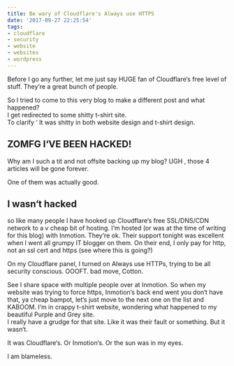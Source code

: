 ```yaml
---
title: Be wary of Cloudflare's Always use HTTPS
date: '2017-09-27 22:25:54'
tags:
- cloudflare
- security
- website
- websites
- wordpress
---
```



Before I go any further, let me just say HUGE fan of Cloudflare‘s free level of stuff. They‘re a great bunch of people.

So I tried to come to this very blog to make a different post and what happened?  
 I get redirected to some shitty t-shirt site.  
 To clarify ‘ It was shitty in both website design and t-shirt design.


## ZOMFG I‘VE BEEN HACKED!

Why am I such a tit and not offsite backing up my blog? UGH , those 4 articles will be gone forever.

One of them was actually good.


## I wasn‘t hacked

so like many people I have hooked up Cloudflare‘s free SSL/DNS/CDN network to a v cheap bit of hosting. I‘m hosted (or was at the time of writing for this blog) with Inmotion. They‘re ok. Their support tonight was excellent when I went all grumpy IT blogger on them. On their end, I only pay for http, not an ssl cert and https (see where this is going?)

On my Cloudflare panel, I turned on Always use HTTPs, trying to be all security conscious. OOOFT. bad move, Cotton.

See I share space with multiple people over at Inmotion. So when my website was trying to force https, Inmotion‘s back end went you don‘t have that, ya cheap bampot, let‘s just move to the next one on the list and KABOOM. I‘m in crappy t-shirt website, wondering what happened to my beautiful Purple and Grey site.  
 I really have a grudge for that site. Like it was their fault or something. But it wasn‘t.

It was Cloudflare‘s. Or Inmotion‘s. Or the sun was in my eyes.

I am blameless.




